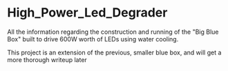 # High_Power_Led_Degrader
All the information regarding the construction and running of the "Big Blue Box" built to drive 600W worth of LEDs using water cooling.

This project is an extension of the previous, smaller blue box, and will get a more thorough writeup later
